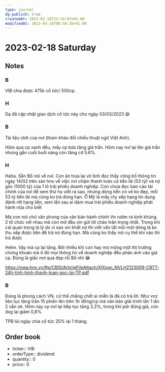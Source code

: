 ```yaml
---
type: journal
dg-publish: true
createdAt: 2023-02-18T22:54:03+01:00
modifiedAt: 2023-03-10T00:56:38+01:00
---
```

# 2023-02-18 Saturday

## Notes

### B

VIB chia được 475k cổ tức/ 500cp.

### H

Dạ đã cập nhật giao dịch cổ tức này cho ngày 03/03/2023 😄

### B

Tài liệu cbtt của nvl (tham khảo đối chiếu thuật ngữ Việt Anh).

Hôm qua cp xanh đều, mấy cp bds tăng giá trần. Hôm nay nvl lại lên giá trần nhưng gần cuối buổi sáng còn tăng cở 5.6%.

### H

Haha. Sẵn Bố nói về nvl. Con ăn trưa lại vô tình đọc thấy công bố thông tin ngày 14/02 trên sàn hnx về việc nvl chậm thanh toán cả tiền lãi (53 tỷ) và nợ gốc (1000 tỷ) của 1 lô trái phiếu doanh nghiệp. Con chưa đọc báo cáo tài chính của nvl để xem thử họ viết ra sao, nhưng dòng tiền có vẻ ko đẹp, mỗi 53 tỷ tiền lãi mà cũng ko trả đúng hạn. Ở Mỹ là mấy cty xếp hạng tín dụng đánh rớt hạng liền, xem lần sau ai dám mua trái phiếu doanh nghiệp phát hành nữa cho biết

Mà con nói chứ văn phong của văn bản hành chính Vn rườm rà kinh khủng. 2 tổ chức với nhau mà còn mở đầu xin gửi lời chào trân trọng nhất. Trong khi cái quan trọng là lý do vì sao xin khất nợ thì viết vắn tắt mỗi một dòng là ko thu xếp được tiền để trả nợ đúng hạn. Mà cũng ko thấy nói cụ thể khi nào thì trả được

Hehe. Vậy mà cp lại tăng. Bởi nhiều khi con hay mơ mộng một thị trường chứng khoán mà ở đó mọi thông tin về doanh nghiệp đều phản ánh vào giá cp. Đúng là giấc mơ quá đẹp rồi Bố nhỉ 😂

https://owa.hnx.vn/ftp/CBIS/ArticleFileAttach/XIXsgn_NVLH2123009-CBTT-24h-tinh-hinh-thanh-toan-goc-lai-TP.pdf

### B

Đúng là phong cách VN, cứ thế chẳng chết ai miễn là đã có trả lời. Như vnz liên tục tăng trần 15 phiên lên trên 1tr đồng/cp mà văn bản giải trình lần 1 lần 2 vẫn ok.
Hôm nay cp nvl lại tiếp tục tăng 3,2%, trong khi pdr đứng giá, còn dxg lại giảm 0,8%.

TPB lùi ngày chia cổ tức 25% lại 1 tháng.

## Order book

- ticker:: VIB
- orderType:: dividend
- quantity:: 0
- price:: 0
